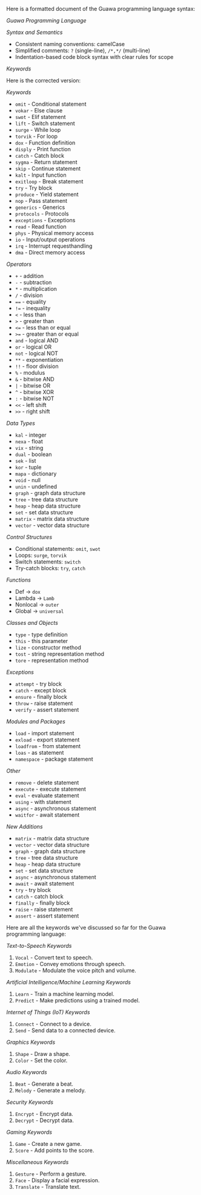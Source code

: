 Here is a formatted document of the Guawa programming language syntax:

*Guawa Programming Language*

*Syntax and Semantics*

- Consistent naming conventions: camelCase
- Simplified comments: `?` (single-line), `/*,*/` (multi-line)
- Indentation-based code block syntax with clear rules for scope

*Keywords*

Here is the corrected version:

_Keywords_

- `omit` - Conditional statement
- `vokar` - Else clause
- `swot` - Elif statement
- `lift` - Switch statement
- `surge` - While loop
- `torvik` - For loop
- `dox` - Function definition
- `disply` - Print function
- `catch` - Catch block
- `sygma` - Return statement
- `skip` - Continue statement
- `kalt` - Input function
- `exitloop` - Break statement
- `try` - Try block
- `produce` - Yield statement 
- `nop` - Pass statement
- `generics` - Generics
- `protocols` - Protocols
- `exceptions` - Exceptions
- `read` - Read function
- `phys` - Physical memory access
- `io` - Input/output operations
- `irq` - Interrupt requesthandling
- `dma` - Direct memory access

*Operators*

- `+` - addition
- `-` - subtraction
- `*` - multiplication
- `/` - division
- `==` - equality
- `!=` - inequality
- `<` - less than
- `>` - greater than
- `<=` - less than or equal
- `>=` - greater than or equal
- `and` - logical AND
- `or` - logical OR
- `not` - logical NOT
- `**` - exponentiation
- `!!` - floor division
- `%` - modulus
- `&` - bitwise AND
- `|` - bitwise OR
- `^` - bitwise XOR
- `:` - bitwise NOT
- `<<` - left shift
- `>>` - right shift

*Data Types*

- `kal` - integer
- `nexa` - float
- `vix` - string
- `dual` - boolean
- `sek` - list
- `kor` - tuple
- `mapa` - dictionary
- `void` - null
- `unin` - undefined
- `graph` - graph data structure
- `tree` - tree data structure
- `heap` - heap data structure
- `set` - set data structure
- `matrix` - matrix data structure
- `vector` - vector data structure

*Control Structures*

- Conditional statements: `omit`, `swot`
- Loops: `surge`, `torvik`
- Switch statements: `switch`
- Try-catch blocks: `try`, `catch`

*Functions*

- Def -> `dox`
- Lambda -> `Lamb`
- Nonlocal -> `outer`
- Global -> `universal`

*Classes and Objects*

- `type` - type definition
- `this` - this parameter
- `lize` - constructor method
- `tost` - string representation method
- `tore` - representation method

*Exceptions*

- `attempt` - try block
- `catch` - except block
- `ensure` - finally block
- `throw` - raise statement
- `verify` - assert statement

*Modules and Packages*

- `load` - import statement
- `exload` - export statement
- `loadfrom` - from statement
- `loas` - as statement
- `namespace` - package statement

*Other*

- `remove` - delete statement
- `execute` - execute statement
- `eval` - evaluate statement
- `using` - with statement
- `async` - asynchronous statement
- `waitfor` - await statement

*New Additions*

- `matrix` - matrix data structure
- `vector` - vector data structure
- `graph` - graph data structure
- `tree` - tree data structure
- `heap` - heap data structure
- `set` - set data structure
- `async` - asynchronous statement
- `await` - await statement
- `try` - try block
- `catch` - catch block
- `finally` - finally block
- `raise` - raise statement
- `assert` - assert statement


Here are all the keywords we've discussed so far for the Guawa programming language:

*Text-to-Speech Keywords*

1. `Vocal` - Convert text to speech.
2. `Emotion` - Convey emotions through speech.
3. `Modulate` - Modulate the voice pitch and volume.

*Artificial Intelligence/Machine Learning Keywords*

1. `Learn` - Train a machine learning model.
2. `Predict` - Make predictions using a trained model.

*Internet of Things (IoT) Keywords*

1. `Connect` - Connect to a device.
2. `Send` - Send data to a connected device.

*Graphics Keywords*

1. `Shape` - Draw a shape.
2. `Color` - Set the color.

*Audio Keywords*

1. `Beat` - Generate a beat.
2. `Melody` - Generate a melody.

*Security Keywords*

1. `Encrypt` - Encrypt data.
2. `Decrypt` - Decrypt data.

*Gaming Keywords*

1. `Game` - Create a new game.
2. `Score` - Add points to the score.

*Miscellaneous Keywords*

1. `Gesture` - Perform a gesture.
2. `Face` - Display a facial expression.
3. `Translate` - Translate text.
